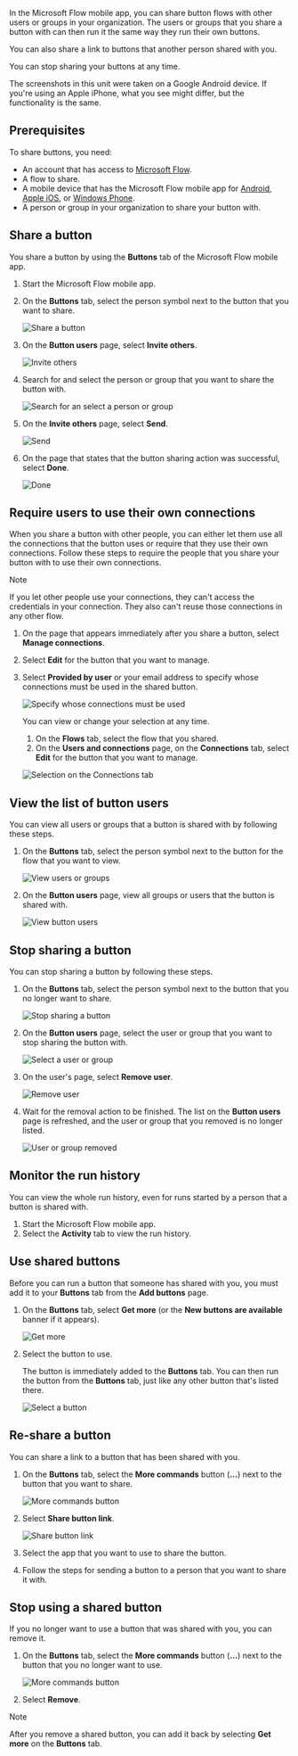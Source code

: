 In the Microsoft Flow mobile app, you can share button flows with other users or groups in your organization. The users or groups that you share a button with can then run it the same way they run their own buttons.

You can also share a link to buttons that another person shared with you.

You can stop sharing your buttons at any time.

The screenshots in this unit were taken on a Google Android device. If you're using an Apple iPhone, what you see might differ, but the functionality is the same.

## Prerequisites

To share buttons, you need:

* An account that has access to [Microsoft Flow](https://flow.microsoft.com).
* A flow to share.
* A mobile device that has the Microsoft Flow mobile app for [Android](https://aka.ms/flowmobiledocsandroid), [Apple iOS](https://aka.ms/flowmobiledocsios), or [Windows Phone](https://aka.ms/flowmobilewindows).
* A person or group in your organization to share your button with.

## Share a button

You share a button by using the **Buttons** tab of the Microsoft Flow mobile app.

1. Start the Microsoft Flow mobile app.
1. On the **Buttons** tab, select the person symbol next to the button that you want to share.

    ![Share a button](../media/share-button-flows-buttons-tab.png)

1. On the **Button users** page, select **Invite others**.

    ![Invite others](../media/share-button-flows-button-users.png)

1. Search for and select the person or group that you want to share the button with.

    ![Search for an select a person or group](../media/share-button-flows-invite-others-select.png)

1. On the **Invite others** page, select **Send**.

    ![Send](../media/share-button-flows-invite-others-send.png)

1. On the page that states that the button sharing action was successful, select **Done**.

    ![Done](../media/share-button-flows-invite-others-done.png)

## Require users to use their own connections

When you share a button with other people, you can either let them use all the connections that the button uses or require that they use their own connections. Follow these steps to require the people that you share your button with to use their own connections.

> [!NOTE]
> If you let other people use your connections, they can't access the credentials in your connection. They also can't reuse those connections in any other flow.

1. On the page that appears immediately after you share a button, select **Manage connections**.
1. Select **Edit** for the button that you want to manage.
1. Select **Provided by user** or your email address to specify whose connections must be used in the shared button.

    ![Specify whose connections must be used](../media/share-button-select-connection-provided-by-user.png)

    You can view or change your selection at any time.

    1. On the **Flows** tab, select the flow that you shared.
    1. On the **Users and connections** page, on the **Connections** tab, select **Edit** for the button that you want to manage.

    ![Selection on the Connections tab](../media/share-button-flows-conn-provided-by-user.png)

## View the list of button users

You can view all users or groups that a button is shared with by following these steps.

1. On the **Buttons** tab, select the person symbol next to the button for the flow that you want to view.

    ![View users or groups](../media/share-button-flows-buttons-tab.png)

1. On the **Button users** page, view all groups or users that the button is shared with.

    ![View button users](../media/share-button-flows-button-users-list.png)

## Stop sharing a button

You can stop sharing a button by following these steps.

1. On the **Buttons** tab, select the person symbol next to the button that you no longer want to share.

    ![Stop sharing a button](../media/share-button-flows-buttons-tab.png)

1. On the **Button users** page, select the user or group that you want to stop sharing the button with.

    ![Select a user or group](../media/share-button-flows-remove-user-list.png)

1. On the user's page, select **Remove user**.

    ![Remove user](../media/share-button-flows-remove-user.png)

1. Wait for the removal action to be finished. The list on the **Button users** page is refreshed, and the user or group that you removed is no longer listed.

    ![User or group removed](../media/share-button-flows-remove-user-result.png)

## Monitor the run history

You can view the whole run history, even for runs started by a person that a button is shared with.

1. Start the Microsoft Flow mobile app.
1. Select the **Activity** tab to view the run history.

## Use shared buttons

Before you can run a button that someone has shared with you, you must add it to your **Buttons** tab from the **Add buttons** page.

1. On the **Buttons** tab, select **Get more** (or the **New buttons are available** banner if it appears).

    ![Get more](../media/share-button-flows-banner.png)

1. Select the button to use.

    The button is immediately added to the **Buttons** tab. You can then run the button from the **Buttons** tab, just like any other button that's listed there.

    ![Select a button](../media/share-button-flows-buttons-shared-with-me.png)

## Re-share a button

You can share a link to a button that has been shared with you.

1. On the **Buttons** tab, select the **More commands** button (**...**) next to the button that you want to share.

    ![More commands button](../media/share-button-flows-added-shared-button.png)

1. Select **Share button link**.

    ![Share button link](../media/re-share-button.png)

1. Select the app that you want to use to share the button.
1. Follow the steps for sending a button to a person that you want to share it with.

## Stop using a shared button

If you no longer want to use a button that was shared with you, you can remove it.

1. On the **Buttons** tab, select the **More commands** button (**...**) next to the button that you no longer want to use.

    ![More commands button](../media/share-button-flows-added-shared-button.png)

1. Select **Remove**.

> [!NOTE]
> After you remove a shared button, you can add it back by selecting **Get more** on the **Buttons** tab.

